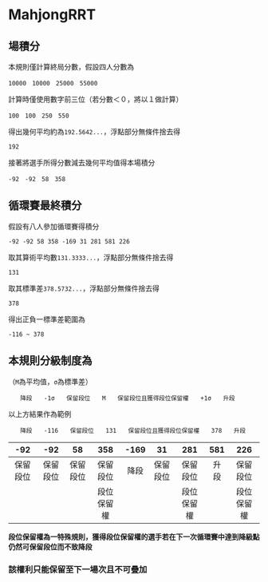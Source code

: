 # MahjongRRT

## 場積分
本規則僅計算終局分數，假設四人分數為

`10000　10000　25000　55000`

計算時僅使用數字前三位（若分數＜０，將以１做計算）

`100　100　250　550`

得出幾何平均約為`192.5642...`，浮點部分無條件捨去得

`192`

接著將選手所得分數減去幾何平均值得本場積分

`-92　-92　58　358`

## 循環賽最終積分
假設有八人參加循環賽得積分

`-92 -92 58 358 -169 31 281 581 226`

取其算術平均數`131.3333...`，浮點部分無條件捨去得

`131`

取其標準差`378.5732...`，浮點部分無條件捨去得

`378`

得出正負一標準差範圍為

`-116 ~ 378`

## 本規則分級制度為
（`M`為平均值，`σ`為標準差）

`　　降段　　-1σ　　保留段位　　M　　保留段位且獲得段位保留權　　+1σ　　升段　　`

以上方結果作為範例

`　　降段　　-116　　保留段位　　131　　保留段位且獲得段位保留權　　378　　升段　　`

|  -92  |  -92  |  58   |     358     |-169|  31   |     281     |581 |    226     |
|:-----:|:-----:|:-----:|:-----------:|:--:|:-----:|:-----------:|:--:|:----------:|
|保留段位|保留段位|保留段位|保留段位     |降段|保留段位|保留段位      |升段|保留段位     |
|       |       |       |段位保留權    |    |       |段位保留權    |    |段位保留權   |

**段位保留權為一特殊規則，獲得段位保留權的選手若在下一次循環賽中達到降級點仍然可保留段位而不致降段**
### 該權利只能保留至下一場次且不可疊加
